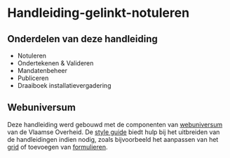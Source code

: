 # Handleiding-gelinkt-notuleren

## Onderdelen van deze handleiding

- Notuleren
- Ondertekenen &amp; Valideren
- Mandatenbeheer
- Publiceren
- Draaiboek installatievergadering

## Webuniversum

Deze handleiding werd gebouwd met de componenten van [webuniversum](https://overheid.vlaanderen.be/webuniversum/) van de Vlaamse Overheid. De [style guide](https://overheid.vlaanderen.be/webuniversum/v3/documentation) biedt hulp bij het uitbreiden van de handleidingen indien nodig, zoals bijvoorbeeld het aanpassen van het [grid](https://overheid.vlaanderen.be/webuniversum/v3/documentation/grid) of toevoegen van [formulieren](https://overheid.vlaanderen.be/webuniversum/v3/documentation/forms).
